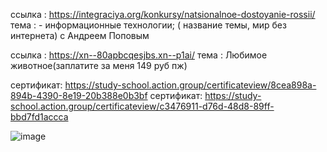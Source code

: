 ссылка : https://integraciya.org/konkursy/natsionalnoe-dostoyanie-rossii/ тема : - информационные технологии; ( название темы, мир без интернета) с Андреем Поповым

ссылка : https://xn--80apbcqesjbs.xn--p1ai/ тема : Любимое животное(заплатите за меня 149 руб пж)

сертификат: https://study-school.action.group/certificateview/8cea898a-894b-4390-8e19-20b388e0b3bf
сертификат: https://study-school.action.group/certificateview/c3476911-d76d-48d8-89ff-bbd7fd1accca

![image](https://github.com/itkek33/6semestr/assets/113089505/86bd866f-f4ce-4ca5-8d16-c63ff93af1e2)
